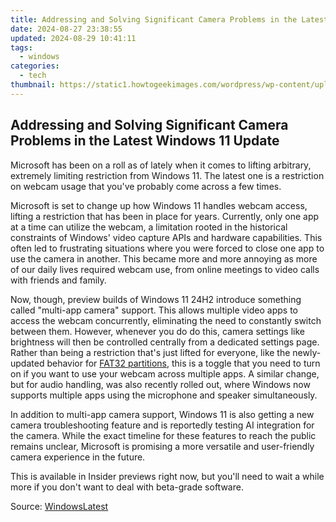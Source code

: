 ```yaml
---
title: Addressing and Solving Significant Camera Problems in the Latest Windows 11 Update
date: 2024-08-27 23:38:55
updated: 2024-08-29 10:41:11
tags:
  - windows
categories:
  - tech
thumbnail: https://static1.howtogeekimages.com/wordpress/wp-content/uploads/2024/01/windows-11-logo.jpg
---
```


## Addressing and Solving Significant Camera Problems in the Latest Windows 11 Update

Microsoft has been on a roll as of lately when it comes to lifting arbitrary, extremely limiting restriction from Windows 11\. The latest one is a restriction on webcam usage that you've probably come across a few times.

 Microsoft is set to change up how Windows 11 handles webcam access, lifting a restriction that has been in place for years. Currently, only one app at a time can utilize the webcam, a limitation rooted in the historical constraints of Windows' video capture APIs and hardware capabilities. This often led to frustrating situations where you were forced to close one app to use the camera in another. This became more and more annoying as more of our daily lives required webcam use, from online meetings to video calls with friends and family.

 Now, though, preview builds of Windows 11 24H2 introduce something called "multi-app camera" support. This allows multiple video apps to access the webcam concurrently, eliminating the need to constantly switch between them. However, whenever you do do this, camera settings like brightness will then be controlled centrally from a dedicated settings page. Rather than being a restriction that's just lifted for everyone, like the newly-updated behavior for [FAT32 partitions](https://easy-unlock-android.techidaily.com/in-2024-unlock-your-poco-c51-phone-with-ease-the-3-best-lock-screen-removal-tools-by-drfone-android/), this is a toggle that you need to turn on if you want to use your webcam across multiple apps. A similar change, but for audio handling, was also recently rolled out, where Windows now supports multiple apps using the microphone and speaker simultaneously.

 In addition to multi-app camera support, Windows 11 is also getting a new camera troubleshooting feature and is reportedly testing AI integration for the camera. While the exact timeline for these features to reach the public remains unclear, Microsoft is promising a more versatile and user-friendly camera experience in the future.

 This is available in Insider previews right now, but you'll need to wait a while more if you don't want to deal with beta-grade software.

 Source: [WindowsLatest](https://www.windowslatest.com/2024/08/21/windows-11-24h2-will-finally-allow-multiple-apps-to-use-your-camera-at-the-same-time/)

<ins class="adsbygoogle"
     style="display:block"
     data-ad-format="autorelaxed"
     data-ad-client="ca-pub-7571918770474297"
     data-ad-slot="1223367746"></ins>



<ins class="adsbygoogle"
     style="display:block"
     data-ad-client="ca-pub-7571918770474297"
     data-ad-slot="8358498916"
     data-ad-format="auto"
     data-full-width-responsive="true"></ins>
